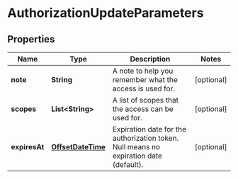 

# AuthorizationUpdateParameters

## Properties

Name | Type | Description | Notes
------------ | ------------- | ------------- | -------------
**note** | **String** | A note to help you remember what the access is used for. |  [optional]
**scopes** | **List&lt;String&gt;** | A list of scopes that the access can be used for. |  [optional]
**expiresAt** | [**OffsetDateTime**](OffsetDateTime.md) | Expiration date for the authorization token. Null means no expiration date (default). |  [optional]



